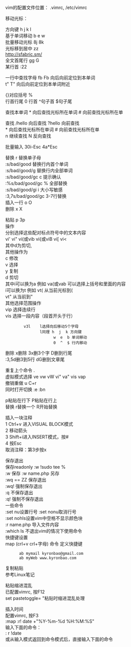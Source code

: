   
vim的配置文件位置： .vimrc, /etc/vimrc  
  
移动光标：  
  
方向键             h j k l  
基于单词移动        b e w  
批量移动光标        8j 8k  
光标移到居中        zz  
http://sfabric.sm/  
全文首尾行          gg G  
某行首              :22  
  
一行中查找字母      fb Fb 向后向前定位到本单词  
                  t" T" 向后向前定位到本单词附近  
  
{}[]()对应括号      %  
行首行尾            0 行首  ^句子首 $句子尾  
  
查找本单词         * 向后查找光标所在单词 # 向前查找光标所在单  
  
  
查找                /hello 向后查找 ?hello 向前查找  
                   * 向后查找光标所在单词 # 向前查找光标所在单  
                         n 继续查找 N 反向查找  
  
  
批量输入            30i-Esc 4a*Esc  
  
替换           r 替换单子母  
              :s/bad/good     替换行内首个单词  
              :s/bad/good/g   替换行内全部单词  
              :s/bad/good/gc   c 提示确认  
              :%s/bad/good/gc  % 全部替换  
              :s/bad/good/gi   i 大小写敏感  
              :3,7s/bad/good/gc  3-7行替换  
插入一行            o O  
删除                x X  
  
粘贴                p 3p  
操作  
      分别选择这些配对标点符号中的文本内容  
            vi'  vi"  vi(或vib  vi{或viB  vi[  vi<  
        其中d为剪切,  
        其他操作为  
            c 修改  
            v 选择  
            y 复制  
            d 剪切  
          其中i可以换为a 例如 va(或vab 可以选择上括号和里面的内容  
             i可以换为t 例如 vt( 从当前光标到(  
                           vt" 从当前到"  
其他选择范围操作  
            vip 选择连续行  
            vis 选择一段内容（段首开头于行）  
  
            v3l    l选择向后移动5个字母  
                   l同理 h  j  k 方向键  
                         w  e  b 单词移动  
                         0  ^  $ 行内移动  
  
删除      x删除       3x删3个字  D删到行尾  
		  :3,5d删3到5行   dG删到文章尾  
  
重复上个命令        .  
虚拟模式选择        ve vw vW vi" va" vis vap  
撤销重做            u C+r  
同时打开切换        :e <path>  :bn  
  
  
p粘贴在行下 P粘贴在行上  
替换      r替换一个   R开始替换  
  
插入一块注释  
    1 Ctrl+v 进入VISUAL BLOCK模式  
    2 移动箭头  
    3 Shift+i进入INSERT模式，按#  
    4 按Esc  
取消注释：第3步按x  
  
保存退出  
          保存readonly        :w !sudo tee %  
          :w 保存   :w name.php 另存  
		  :wq == ZZ 保存退出  
		  :wq! 强制保存退出  
		  :q 不保存退出  
		  :q! 强制不保存退出  
一些命令  
		  :set nu设置行号  :set nonu取消行号  
		  :set nohls设置vim中空格不显示颜色块  
		  :r name.php 导入文件内容  
		  :which ls 不退出vim的情况下使用命令  
快捷键设置  
		  map (crl+v crl+字母) 命令  定义快捷键  
  
          ab mymail kyronbao@gmail.com  
		  ab myWeb www.kyronbao.com  
  
复制粘贴  
  参考Linux笔记  
  
  
粘贴缩进混乱  
  已配置vimrc, 按F12  
     set pastetoggle=<F12> "粘贴时缩进混乱处理  
  
插入时间  
  配置vimrc, 按F3  
    :map <F3> :r! date +"\%Y-\%m-\%d \%H:\%M:\%S"<cr>  
  输入下面的命令：  
  : r !date  
  或从输入模式返回到命令模式后，直接输入下面的命令  
